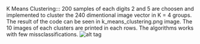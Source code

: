  K Means Clustering::: 200 samples of each digits 2 and 5 are choosen and implemented to cluster the 240 dimentional image vector in K = 4 groups. The result of the code can be seen in k_means_clustering.png image. The 10 images of each clusters are printed in each rows. The algorithms works with few missclassifications.
![alt tag](https://raw.githubusercontent.com/username/projectname/branch/path/to/img.png)


